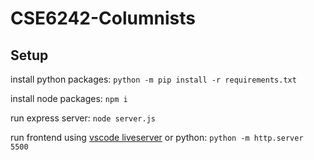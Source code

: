 # CSE6242-Columnists

## Setup

install python packages: `python -m pip install -r requirements.txt`

install node packages: `npm i`

run express server: `node server.js`

run frontend using [vscode liveserver](https://marketplace.visualstudio.com/items?itemName=ritwickdey.LiveServer) or python: `python -m http.server 5500`